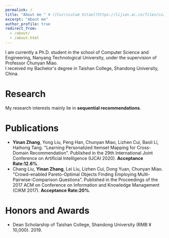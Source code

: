 ```yaml
---
permalink: /
title: "About me " # ([Curriculum Vitae](https://lijian.ac.cn/files/cv/UCAS_PhD_lijian.pdf))
excerpt: "About me"
author_profile: true
redirect_from: 
  - /about/
  - /about.html
---
```

I am currently a Ph.D. student in the school of Computer Science and Engineering, Nanyang Technological University, under the supervision of Professor Chunyan Miao. <br>
I received my Bachelor's degree in Taishan College, Shandong University, China. 

# Research
My research interests mainly lie in **sequential recommendations**.

# Publications
* **Yinan Zhang**, Yong Liu, Peng Han, Chunyan Miao, Lizhen Cui, Baoli Li, Haihong Tang. "Learning Personalized Itemset Mapping for Cross-Domain Recommendation". Published in the 29th International Joint Conference on Artificial Intelligence (IJCAI 2020). **Acceptance Rate:12.6%**.
* Chang Liu, **Yinan Zhang**, Lei Liu, Lizhen Cui, Dong Yuan, Chunyan Miao. "Crowd-enabled Pareto-Optimal Objects Finding Employing Multi-Pairwise-Comparison Questions". Published in the Proceedings of the 2017 ACM on Conference on Information and Knowledge Management (CIKM 2017). **Acceptance Rate:20%**.

# Honors and Awards
* Dean Scholarship of Taishan College, Shandong University (RMB &yen; 10,000). 2019.

<!---Activity and Service--->
<!---Experience--->
